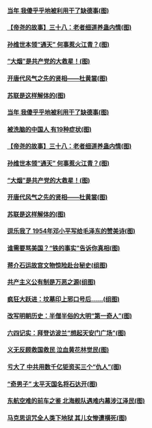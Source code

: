 #### [当年 我傻乎乎地被利用干了缺德事(图)](../pages/p6/1001831.md?t=04020106) 
#### [【帝尧的故事】三十八：老者细道养蛊内情(图)](../pages/p6/980553.md?t=04020106) 
#### [孙维世本领“通天” 何事惹火江青？(图)](../pages/p6/1001619.md?t=04020106) 
#### [“大烟”是共产党的大救星！(图)](../pages/p6/1001827.md?t=04020106) 
#### [开唐代风气之先的贤相——杜黄裳(图)](../pages/p6/1001116.md?t=04020106) 
#### [苏联是这样解体的(图)](../pages/p6/1001480.md?t=04020106) 
#### [当年 我傻乎乎地被利用干了缺德事(图)](../pages/p6/1001831.md?t=04020106) 
#### [被洗脑的中国人 有19种症状(图)](../pages/p6/1002061.md?t=04020106) 
#### [【帝尧的故事】三十八：老者细道养蛊内情(图)](../pages/p6/980553.md?t=04020106) 
#### [孙维世本领“通天” 何事惹火江青？(图)](../pages/p6/1001619.md?t=04020106) 
#### [“大烟”是共产党的大救星！(图)](../pages/p6/1001827.md?t=04020106) 
#### [开唐代风气之先的贤相——杜黄裳(图)](../pages/p6/1001116.md?t=04020106) 
#### [苏联是这样解体的(图)](../pages/p6/1001480.md?t=04020106) 
#### [逗乐我了 1954年邓小平写给毛泽东的赞美诗(图)](../pages/p6/1001615.md?t=04020106) 
#### [谁需要骂美国？“铁的事实”告诉你真相(图)](../pages/p6/1001424.md?t=04020106) 
#### [蒋介石运故宫文物惊险赴台秘史(组图)](../pages/p6/1002027.md?t=04020106) 
#### [共产主义公有制是万恶之源(组图)](../pages/p6/1001716.md?t=04020106) 
#### [疯狂大跃进：坟墓印上邪口号后……(组图)](../pages/p6/1001713.md?t=04020106) 
#### [改写明朝历史：半僧半俗的大明“第一奇人”(图)](../pages/p6/1001881.md?t=04020106) 
#### [六四记实：拜登访波兰“想起天安门广场”(图)](../pages/p6/993163.md?t=04020106) 
#### [义无反顾救国救民 泣血黄花林觉民(图)](../pages/p6/1001620.md?t=04020106) 
#### [亏大了 中共用数千亿钜资买三个“仇人”(图)](../pages/p6/1001417.md?t=04020106) 
#### [“奇男子” 太平天国名将石达开(图)](../pages/p6/1001834.md?t=04020106) 
#### [东航空难的前车之鉴 北海舰队遇难内幕涉江泽民(图)](../pages/p6/1001760.md?t=04020106) 
#### [马克思诅咒全人类下地狱 其儿女惨遭横死(图)](../pages/p6/1001715.md?t=04020106) 
